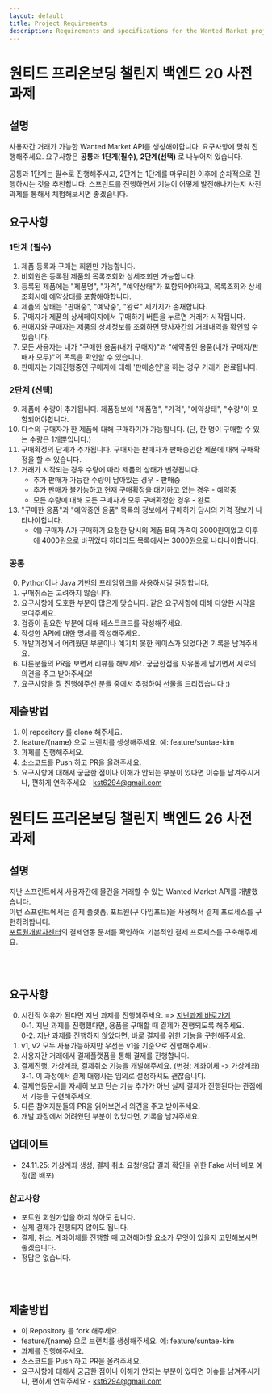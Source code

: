 ```yaml
---
layout: default
title: Project Requirements
description: Requirements and specifications for the Wanted Market project
---
```


# 원티드 프리온보딩 챌린지 백엔드 20 사전과제

## 설명

사용자간 거래가 가능한 Wanted Market API를 생성해야합니다. 요구사항에 맞춰 진행해주세요.
요구사항은 **공통**과 **1단계(필수)**, **2단계(선택)** 로 나누어져 있습니다.

공통과 1단계는 필수로 진행해주시고, 2단계는 1단계를 마무리한 이후에 순차적으로 진행하시는 것을 추천합니다.
스프린트를 진행하면서 기능이 어떻게 발전해나가는지 사전 과제를 통해서 체험해보시면 좋겠습니다.

## 요구사항

### 1단계 (필수)

1. 제품 등록과 구매는 회원만 가능합니다.
2. 비회원은 등록된 제품의 목록조회와 상세조회만 가능합니다.
3. 등록된 제품에는 "제품명", "가격", "예약상태"가 포함되어야하고, 목록조회와 상세조회시에 예약상태를 포함해야합니다.
4. 제품의 상태는 "판매중", "예약중", "완료" 세가지가 존재합니다.
5. 구매자가 제품의 상세페이지에서 구매하기 버튼을 누르면 거래가 시작됩니다.
6. 판매자와 구매자는 제품의 상세정보를 조회하면 당사자간의 거래내역을 확인할 수 있습니다.
7. 모든 사용자는 내가 "구매한 용품(내가 구매자)"과 "예약중인 용품(내가 구매자/판매자 모두)"의 목록을 확인할 수 있습니다.
8. 판매자는 거래진행중인 구매자에 대해 '판매승인'을 하는 경우 거래가 완료됩니다.

### 2단계 (선택)

9. 제품에 수량이 추가됩니다. 제품정보에 "제품명", "가격", "예약상태", "수량"이 포함되어야합니다.
10. 다수의 구매자가 한 제품에 대해 구매하기가 가능합니다. (단, 한 명이 구매할 수 있는 수량은 1개뿐입니다.)
11. 구매확정의 단계가 추가됩니다. 구매자는 판매자가 판매승인한 제품에 대해 구매확정을 할 수 있습니다.
12. 거래가 시작되는 경우 수량에 따라 제품의 상태가 변경됩니다.
    - 추가 판매가 가능한 수량이 남아있는 경우 - 판매중
    - 추가 판매가 불가능하고 현재 구매확정을 대기하고 있는 경우 - 예약중
    - 모든 수량에 대해 모든 구매자가 모두 구매확정한 경우 - 완료
13. "구매한 용품"과 "예약중인 용품" 목록의 정보에서 구매하기 당시의 가격 정보가 나타나야합니다.
    - 예) 구매자 A가 구매하기 요청한 당시의 제품 B의 가격이 3000원이었고 이후에 4000원으로 바뀌었다 하더라도 목록에서는 3000원으로 나타나야합니다.

### 공통

0. Python이나 Java 기반의 프레임워크를 사용하시길 권장합니다.
1. 구매취소는 고려하지 않습니다.
2. 요구사항에 모호한 부분이 많은게 맞습니다. 같은 요구사항에 대해 다양한 시각을 보여주세요.
3. 검증이 필요한 부분에 대해 테스트코드를 작성해주세요.
4. 작성한 API에 대한 명세를 작성해주세요.
5. 개발과정에서 어려웠던 부분이나 예기치 못한 케이스가 있었다면 기록을 남겨주세요.
6. 다른분들의 PR을 보면서 리뷰를 해보세요. 궁금한점을 자유롭게 남기면서 서로의 의견을 주고 받아주세요!
7. 요구사항을 잘 진행해주신 분들 중에서 추첨하여 선물을 드리겠습니다 :)

## 제출방법

1. 이 repository 를 clone 해주세요.
2. feature/{name} 으로 브랜치를 생성해주세요. 예: feature/suntae-kim
3. 과제를 진행해주세요.
4. 소스코드를 Push 하고 PR을 올려주세요.
5. 요구사항에 대해서 궁금한 점이나 이해가 안되는 부분이 있다면 이슈를 남겨주시거나, 편하게 연락주세요 - kst6294@gmail.com

# 원티드 프리온보딩 챌린지 백엔드 26 사전과제

## 설명

지난 스프린트에서 사용자간에 물건을 거래할 수 있는 Wanted Market API를 개발했습니다. <br>
이번 스프린트에서는 결제 플랫폼, 포트원(구 아임포트)을 사용해서 결제 프로세스를 구현하려합니다. <br>
[포트원개발자센터](https://developers.portone.io/opi/ko/readme?v=v1)의 결제연동 문서를 확인하여 기본적인 결제 프로세스를 구축해주세요.

<br>
<br>

## 요구사항

0. 시간적 여유가 된다면 지난 과제를 진행해주세요. => [지난과제 바로가기](https://github.com/kst6294/wanted-preonboarding-challenge-backend-20) <br>
   0-1. 지난 과제를 진행했다면, 용품을 구매할 때 결제가 진행되도록 해주세요. <br>
   0-2. 지난 과제를 진행하지 않았다면, 바로 결제를 위한 기능을 구현해주세요.
1. v1, v2 모두 사용가능하지만 우선은 v1을 기준으로 진행해주세요.
2. 사용자간 거래에서 결제플랫폼을 통해 결제를 진행합니다.
3. 결제진행, 가상계좌, 결제취소 기능을 개발해주세요. (변경: 계좌이체 -> 가상계좌) <br>
   3-1. 이 과정에서 결제 대행사는 임의로 설정하셔도 괜찮습니다. <br>
4. 결제연동문서를 자세히 보고 단순 기능 추가가 아닌 실제 결제가 진행된다는 관점에서 기능을 구현해주세요.
5. 다른 참여자분들의 PR을 읽어보면서 의견을 주고 받아주세요.
6. 개발 과정에서 어려웠던 부분이 있었다면, 기록을 남겨주세요.

## 업데이트

- 24.11.25: 가상계좌 생성, 결제 취소 요청/응답 결과 확인을 위한 Fake 서버 배포 예정(곧 배포)

### 참고사항

- 포트원 회원가입을 하지 않아도 됩니다.
- 실제 결제가 진행되지 않아도 됩니다.
- 결제, 취소, 계좌이체를 진행할 때 고려해야할 요소가 무엇이 있을지 고민해보시면 좋겠습니다.
- 정답은 없습니다.

<br>
<br>

## 제출방법

- 이 Repository 를 fork 해주세요.
- feature/{name} 으로 브랜치를 생성해주세요. 예: feature/suntae-kim
- 과제를 진행해주세요.
- 소스코드를 Push 하고 PR을 올려주세요.
- 요구사항에 대해서 궁금한 점이나 이해가 안되는 부분이 있다면 이슈를 남겨주시거나, 편하게 연락주세요 - kst6294@gmail.com
